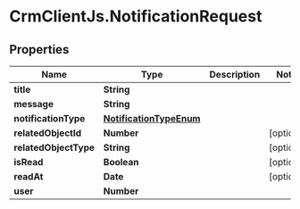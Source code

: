# CrmClientJs.NotificationRequest

## Properties

Name | Type | Description | Notes
------------ | ------------- | ------------- | -------------
**title** | **String** |  | 
**message** | **String** |  | 
**notificationType** | [**NotificationTypeEnum**](NotificationTypeEnum.md) |  | 
**relatedObjectId** | **Number** |  | [optional] 
**relatedObjectType** | **String** |  | [optional] 
**isRead** | **Boolean** |  | [optional] 
**readAt** | **Date** |  | [optional] 
**user** | **Number** |  | 


